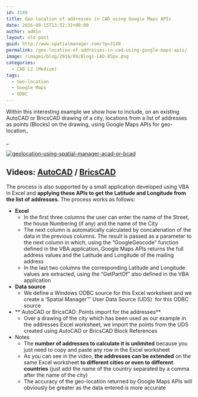 ```yaml
---
id: 3149
title: Geo-location of addresses in CAD using Google Maps APIs
date: 2016-09-15T13:52:32+00:00
author: admin
layout: old-post
guid: http://www.spatialmanager.com/?p=3149
permalink: /geo-location-of-addresses-in-cad-using-google-maps-apis/
image: /images/blog/2016/09/Blog1-CAD-85px.png
categories:
  - CAD L2 (Medium)
tags:
  - Geo-location
  - Google Maps
  - ODBC
---
```

Within this interesting example we show how to include, on an existing AutoCAD or BricsCAD drawing of a city, locations from a list of addresses as points (Blocks) on the drawing, using Google Maps APIs for geo-location_
  
_ 

<!--more-->

<p>
  <a href="/images/blog/2016/09/GeoLocation-using-Spatial-Manager-ACAD-or-BCAD.png" target="_blank" rel="nofollow"><img src="/images/blog/2016/09/GeoLocation-using-Spatial-Manager-ACAD-or-BCAD-1024x576.png" alt="geolocation-using-spatial-manager-acad-or-bcad" width="625" height="352" srcset="/images/blog/2016/09/GeoLocation-using-Spatial-Manager-ACAD-or-BCAD-1024x576.png 1024w, /images/blog/2016/09/GeoLocation-using-Spatial-Manager-ACAD-or-BCAD-300x169.png 300w, /images/blog/2016/09/GeoLocation-using-Spatial-Manager-ACAD-or-BCAD-768x432.png 768w, /images/blog/2016/09/GeoLocation-using-Spatial-Manager-ACAD-or-BCAD-624x351.png 624w, /images/blog/2016/09/GeoLocation-using-Spatial-Manager-ACAD-or-BCAD.png 1280w" sizes="(max-width: 625px) 100vw, 625px" /></a>
</p>

<h2>
  <strong>Videos: <span><span><a href="https://youtu.be/vRFodKNo3Ig?rel=0" target="_blank" rel="nofollow">AutoCAD</a> </span>/ <span><a href="https://youtu.be/qOJ_qRxBRoI?rel=0" target="_blank" rel="nofollow">BricsCAD</a></span></span></strong>
</h2>

The process is also supported by a small application developed using VBA in Excel and **applying these APIs to get the Latitude and Longitude from the list of addresses**. The process works as follows:

  * **Excel** 
      * In the first three columns the user can enter the name of the Street, the house Numbering (if any) and the name of the City
      * The next column is automatically calculated by concatenation of the data in the previous columns. The result is passed as a parameter to the next column in which, using the &#8220;GoogleGeocode&#8221; function defined in the VBA application, Google Maps APIs returns the full address values and the Latitude and Longitude of the mailing address
      * In the last two columns the corresponding Latitude and Longitude values are extracted, using the &#8220;GetPartOf&#8221; also defined in the VBA application
  * **Data source** 
      * We define a Windows ODBC source for this Excel worksheet and we create a &#8216;Spatial Manager™&#8217; User Data Source (UDS)  for this ODBC source
  * ** AutoCAD or BricsCAD: Points import for the addresses** 
      * Over a drawing of the city which has been used as our example in the addresses Excel worksheet, we import the points from the UDS created using AutoCAD or BricsCAD Block References
  * <span>Notes</span> 
      * The **number of addresses to calculate it is unlimited** because you just need to copy and paste any row in the Excel worksheet
      * As you can see in the video, **the addresses can be extended** on the same Excel worksheet **to different cities or even to different countries** (just add the name of the country separated by a comma after the name of the city)
      * The accuracy of the geo-location returned by Google Maps APIs will obviously be greater as the data entered is more accurate